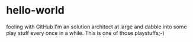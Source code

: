 # hello-world
fooling with GitHub
I'm an solution architect at large and dabble into some play stuff every once in a while. This is one of those playstuffs;-)

